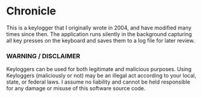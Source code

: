# Chronicle
This is a keylogger that I originally wrote in 2004, and have modified many times since then. The application runs silently in the 
background capturing all key presses on the keyboard and saves them to a log file for later review. 

### WARNING / DISCLAIMER
Keyloggers can be used for both legitimate and malicious purposes. Using Keyloggers (maliciously or not) may be an illegal act 
according to your local, state, or federal laws. I assume no liability and cannot be held responsible for any damage or misuse of 
this software source code. 
